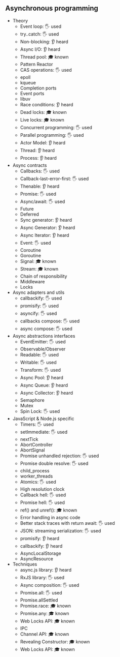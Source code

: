 ## Asynchronous programming

- Theory
  - Event loop: 🖐️ used
  - try..catch: 🖐️ used
  - Non-blocking: 👂 heard
  - Async I/O: 👂 heard
  - Thread pool: 🎓 known
  - Pattern Reactor
  - CAS operations: 🖐️ used
  - epoll
  - kqueue
  - Completion ports
  - Event ports
  - libuv
  - Race conditions: 👂 heard
  - Dead locks: 🎓 known
  - Live locks: 🎓 known
  - Concurrent programming: 🖐️ used
  - Parallel programming: 🖐️ used
  - Actor Model: 👂 heard
  - Thread: 👂 heard
  - Process: 👂 heard
- Async contracts
  - Callbacks: 🖐️ used
  - Callback-last-error-first: 🖐️ used
  - Thenable: 👂 heard
  - Promise: 🖐️ used
  - Async/await: 🖐️ used
  - Future
  - Deferred
  - Sync generator: 👂 heard
  - Async Generator: 👂 heard
  - Async Iterator: 👂 heard
  - Event: 🖐️ used
  - Coroutine
  - Goroutine
  - Signal: 🎓 known
  - Stream: 🎓 known
  - Chain of responsibility
  - Middleware
  - Locks
- Async adapters and utils
  - callbackify: 🖐️ used
  - promisify: 🖐️ used
  - asyncify: 🖐️ used
  - callbacks compose: 🖐️ used
  - async compose: 🖐️ used
- Async abstractions interfaces
  - EventEmitter: 🖐️ used
  - Observable/Observer
  - Readable: 🖐️ used
  - Writable: 🖐️ used
  - Transform: 🖐️ used
  - Async Pool: 👂 heard
  - Async Queue: 👂 heard
  - Async Collector: 👂 heard
  - Semaphore
  - Mutex
  - Spin Lock: 🖐️ used
- JavaScript & Node.js specific
  - Timers: 🖐️ used
  - setImmediate: 🖐️ used
  - nextTick
  - AbortController
  - AbortSignal
  - Promise unhandled rejection: 🖐️ used
  - Promise double resolve: 🖐️ used
  - child_process
  - worker_threads
  - Atomics: 🖐️ used
  - High resolution clock
  - Callback hell: 🖐️ used
  - Promise hell: 🖐️ used
  - ref() and unref(): 🎓 known
  - Error handling in async code
  - Better stack traces with return await: 🖐️ used
  - JSON: streaming serialization: 🖐️ used
  - promisify: 👂 heard
  - callbackify: 👂 heard
  - AsyncLocalStorage
  - AsyncResource
- Techniques
  - async.js library: 👂 heard
  - RxJS library: 🖐️ used
  - Async composition: 🖐️ used
  - Promise.all: 🖐️ used
  - Promise.allSettled
  - Promise.race: 🎓 known
  - Promise.any: 🎓 known
  - Web Locks API: 🎓 known
  - IPC
  - Channel API: 🎓 known
  - Revealing Constructor: 🎓 known
  - Web Locks API: 🎓 known

